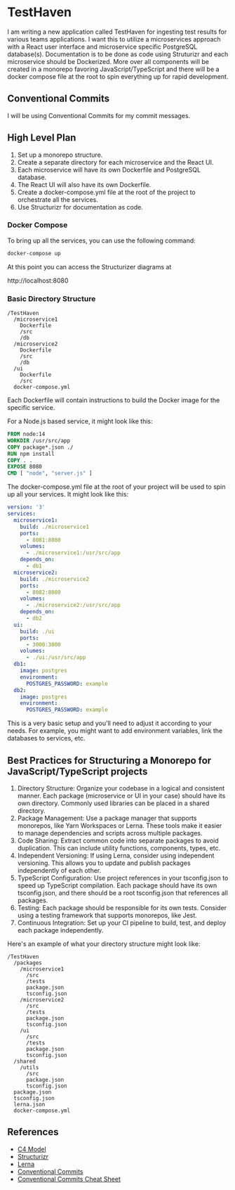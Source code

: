 # TestHaven

I am writing a new application called TestHaven for ingesting 
test results for various teams applications. I want this to 
utilize a microservices approach with a React user interface 
and microservice specific PostgreSQL database(s). Documentation 
is to be done as code using Struturizr and each microservice 
should be Dockerized. More over all components will be created 
in a monorepo favoring JavaScript/TypeScript and there will be 
a docker compose file at the root to spin everything up for 
rapid development.

## Conventional Commits

I will be using Conventional Commits for my commit messages.

## High Level Plan

1. Set up a monorepo structure.
2. Create a separate directory for each microservice and the React UI.
3. Each microservice will have its own Dockerfile and PostgreSQL database.
4. The React UI will also have its own Dockerfile.
5. Create a docker-compose.yml file at the root of the project to orchestrate all the services.
6. Use Structurizr for documentation as code.


### Docker Compose

To bring up all the services, you can use the following command:

```bash
docker-compose up
```

At this point you can access the Structurizer diagrams at

http://localhost:8080

### Basic Directory Structure

```text
/TestHaven
  /microservice1
    Dockerfile
    /src
    /db
  /microservice2
    Dockerfile
    /src
    /db
  /ui
    Dockerfile
    /src
  docker-compose.yml
```

Each Dockerfile will contain instructions to build the Docker image
for the specific service.

For a Node.js based service, it might look like this:

```Dockerfile
FROM node:14
WORKDIR /usr/src/app
COPY package*.json ./
RUN npm install
COPY . .
EXPOSE 8080
CMD [ "node", "server.js" ]
```

The docker-compose.yml file at the root of your project will be
used to spin up all your services.  It might look like this:

```yaml
version: '3'
services:
  microservice1:
    build: ./microservice1
    ports:
      - 8081:8080
    volumes:
      - ./microservice1:/usr/src/app
    depends_on:
      - db1
  microservice2:
    build: ./microservice2
    ports:
      - 8082:8080
    volumes:
      - ./microservice2:/usr/src/app
    depends_on:
      - db2
  ui:
    build: ./ui
    ports:
      - 3000:3000
    volumes:
      - ./ui:/usr/src/app
  db1:
    image: postgres
    environment:
      POSTGRES_PASSWORD: example
  db2:
    image: postgres
    environment:
      POSTGRES_PASSWORD: example
```

This is a very basic setup and you'll need to adjust it according to
your needs.  For example, you might want to add environment variables,
link the databases to services, etc.

## Best Practices for Structuring a Monorepo for JavaScript/TypeScript projects

1. Directory Structure: Organize your codebase in a logical and consistent manner. Each package (microservice or UI in your case) should have its own directory. Commonly used libraries can be placed in a shared directory.  
2. Package Management: Use a package manager that supports monorepos, like Yarn Workspaces or Lerna. These tools make it easier to manage dependencies and scripts across multiple packages.  
3. Code Sharing: Extract common code into separate packages to avoid duplication. This can include utility functions, components, types, etc.  
4. Independent Versioning: If using Lerna, consider using independent versioning. This allows you to update and publish packages independently of each other.  
5. TypeScript Configuration: Use project references in your tsconfig.json to speed up TypeScript compilation. Each package should have its own tsconfig.json, and there should be a root tsconfig.json that references all packages.  
6. Testing: Each package should be responsible for its own tests. Consider using a testing framework that supports monorepos, like Jest.  
7. Continuous Integration: Set up your CI pipeline to build, test, and deploy each package independently.

Here's an example of what your directory structure might look like:

```text
/TestHaven
  /packages
    /microservice1
      /src
      /tests
      package.json
      tsconfig.json
    /microservice2
      /src
      /tests
      package.json
      tsconfig.json
    /ui
      /src
      /tests
      package.json
      tsconfig.json
  /shared
    /utils
      /src
      package.json
      tsconfig.json
  package.json
  tsconfig.json
  lerna.json
  docker-compose.yml
```


## References

* [C4 Model](https://c4model.com/)
* [Structurizr](https://structurizr.com/)
* [Lerna](https://lerna.js.org/)
* [Conventional Commits](https://www.conventionalcommits.org/)
* [Conventional Commits Cheat Sheet](https://gist.github.com/Zekfad/f51cb06ac76e2457f11c80ed705c95a3)